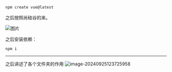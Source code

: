 ```powershell
npm create vue@latest
```

之后按照尚硅谷的来。

![图片](picture\image-20240925122736867.png)

之后安装依赖：

```powershell
npm i
```

------

之后讲述了各个文件夹的作用
![image-20240925123725958](picture\PixPin_2024-09-25_12-36-36.png)
